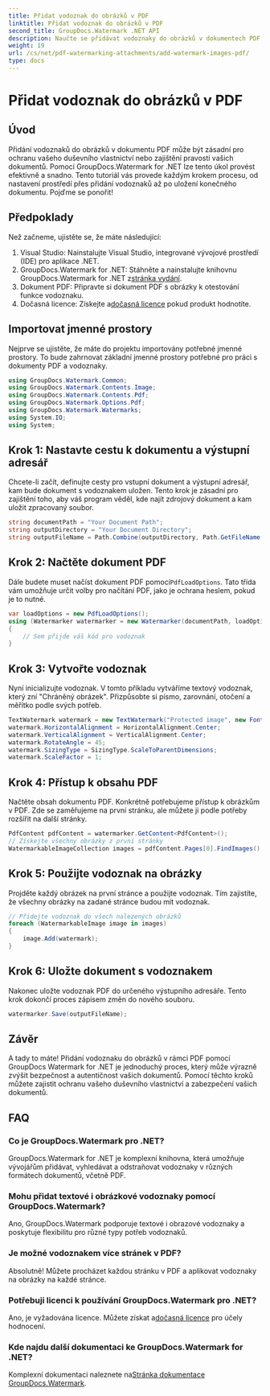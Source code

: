 ```yaml
---
title: Přidat vodoznak do obrázků v PDF
linktitle: Přidat vodoznak do obrázků v PDF
second_title: GroupDocs.Watermark .NET API
description: Naučte se přidávat vodoznaky do obrázků v dokumentech PDF pomocí GroupDocs.Watermark for .NET s naším podrobným, podrobným návodem. Zabezpečte své PDF snadno.
weight: 19
url: /cs/net/pdf-watermarking-attachments/add-watermark-images-pdf/
type: docs
---
```

# Přidat vodoznak do obrázků v PDF

## Úvod
Přidání vodoznaků do obrázků v dokumentu PDF může být zásadní pro ochranu vašeho duševního vlastnictví nebo zajištění pravosti vašich dokumentů. Pomocí GroupDocs.Watermark for .NET lze tento úkol provést efektivně a snadno. Tento tutoriál vás provede každým krokem procesu, od nastavení prostředí přes přidání vodoznaků až po uložení konečného dokumentu. Pojďme se ponořit!
## Předpoklady
Než začneme, ujistěte se, že máte následující:
1. Visual Studio: Nainstalujte Visual Studio, integrované vývojové prostředí (IDE) pro aplikace .NET.
2.  GroupDocs.Watermark for .NET: Stáhněte a nainstalujte knihovnu GroupDocs.Watermark for .NET z[stránka vydání](https://releases.groupdocs.com/Watermark/net/).
3. Dokument PDF: Připravte si dokument PDF s obrázky k otestování funkce vodoznaku.
4.  Dočasná licence: Získejte a[dočasná licence](https://purchase.groupdocs.com/temporary-license/) pokud produkt hodnotíte.
## Importovat jmenné prostory
Nejprve se ujistěte, že máte do projektu importovány potřebné jmenné prostory. To bude zahrnovat základní jmenné prostory potřebné pro práci s dokumenty PDF a vodoznaky.
```csharp
using GroupDocs.Watermark.Common;
using GroupDocs.Watermark.Contents.Image;
using GroupDocs.Watermark.Contents.Pdf;
using GroupDocs.Watermark.Options.Pdf;
using GroupDocs.Watermark.Watermarks;
using System.IO;
using System;
```
## Krok 1: Nastavte cestu k dokumentu a výstupní adresář
Chcete-li začít, definujte cesty pro vstupní dokument a výstupní adresář, kam bude dokument s vodoznakem uložen. Tento krok je zásadní pro zajištění toho, aby váš program věděl, kde najít zdrojový dokument a kam uložit zpracovaný soubor.
```csharp
string documentPath = "Your Document Path";
string outputDirectory = "Your Document Directory";
string outputFileName = Path.Combine(outputDirectory, Path.GetFileName(documentPath));
```
## Krok 2: Načtěte dokument PDF
 Dále budete muset načíst dokument PDF pomocí`PdfLoadOptions`. Tato třída vám umožňuje určit volby pro načítání PDF, jako je ochrana heslem, pokud je to nutné.
```csharp
var loadOptions = new PdfLoadOptions();
using (Watermarker watermarker = new Watermarker(documentPath, loadOptions))
{
    // Sem přijde váš kód pro vodoznak
}
```
## Krok 3: Vytvořte vodoznak
Nyní inicializujte vodoznak. V tomto příkladu vytváříme textový vodoznak, který zní "Chráněný obrázek". Přizpůsobte si písmo, zarovnání, otočení a měřítko podle svých potřeb.
```csharp
TextWatermark watermark = new TextWatermark("Protected image", new Font("Arial", 8));
watermark.HorizontalAlignment = HorizontalAlignment.Center;
watermark.VerticalAlignment = VerticalAlignment.Center;
watermark.RotateAngle = 45;
watermark.SizingType = SizingType.ScaleToParentDimensions;
watermark.ScaleFactor = 1;
```
## Krok 4: Přístup k obsahu PDF
Načtěte obsah dokumentu PDF. Konkrétně potřebujeme přístup k obrázkům v PDF. Zde se zaměřujeme na první stránku, ale můžete ji podle potřeby rozšířit na další stránky.
```csharp
PdfContent pdfContent = watermarker.GetContent<PdfContent>();
// Získejte všechny obrázky z první stránky
WatermarkableImageCollection images = pdfContent.Pages[0].FindImages();
```
## Krok 5: Použijte vodoznak na obrázky
Projděte každý obrázek na první stránce a použijte vodoznak. Tím zajistíte, že všechny obrázky na zadané stránce budou mít vodoznak.
```csharp
// Přidejte vodoznak do všech nalezených obrázků
foreach (WatermarkableImage image in images)
{
    image.Add(watermark);
}
```
## Krok 6: Uložte dokument s vodoznakem
Nakonec uložte vodoznak PDF do určeného výstupního adresáře. Tento krok dokončí proces zápisem změn do nového souboru.
```csharp
watermarker.Save(outputFileName);
```
## Závěr
A tady to máte! Přidání vodoznaku do obrázků v rámci PDF pomocí GroupDocs Watermark for .NET je jednoduchý proces, který může výrazně zvýšit bezpečnost a autentičnost vašich dokumentů. Pomocí těchto kroků můžete zajistit ochranu vašeho duševního vlastnictví a zabezpečení vašich dokumentů.
## FAQ
### Co je GroupDocs.Watermark pro .NET?
GroupDocs.Watermark for .NET je komplexní knihovna, která umožňuje vývojářům přidávat, vyhledávat a odstraňovat vodoznaky v různých formátech dokumentů, včetně PDF.
### Mohu přidat textové i obrázkové vodoznaky pomocí GroupDocs.Watermark?
Ano, GroupDocs.Watermark podporuje textové i obrazové vodoznaky a poskytuje flexibilitu pro různé typy potřeb vodoznaků.
### Je možné vodoznakem více stránek v PDF?
Absolutně! Můžete procházet každou stránku v PDF a aplikovat vodoznaky na obrázky na každé stránce.
### Potřebuji licenci k používání GroupDocs.Watermark pro .NET?
 Ano, je vyžadována licence. Můžete získat a[dočasná licence](https://purchase.groupdocs.com/temporary-license/) pro účely hodnocení.
### Kde najdu další dokumentaci ke GroupDocs.Watermark for .NET?
 Komplexní dokumentaci naleznete na[Stránka dokumentace GroupDocs.Watermark](https://tutorials.groupdocs.com/Watermark/net/).